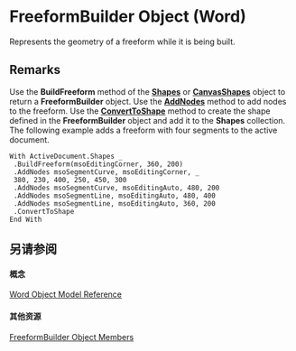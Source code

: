 
# FreeformBuilder Object (Word)

Represents the geometry of a freeform while it is being built.


## Remarks

Use the  **BuildFreeform** method of the **[Shapes](0907eed3-886e-8e73-0e5e-71f4b37ddd5b.md)** or **[CanvasShapes](f4b37915-7fde-2a21-0df0-fc3c97983900.md)** object to return a **FreeformBuilder** object. Use the **[AddNodes](793e869f-2365-1ef0-f2e4-d764f67f0cb9.md)** method to add nodes to the freeform. Use the **[ConvertToShape](9c88065f-1ff0-ac53-a630-4f0b4e652a80.md)** method to create the shape defined in the **FreeformBuilder** object and add it to the **Shapes** collection. The following example adds a freeform with four segments to the active document.


```
With ActiveDocument.Shapes _ 
 .BuildFreeform(msoEditingCorner, 360, 200) 
 .AddNodes msoSegmentCurve, msoEditingCorner, _ 
 380, 230, 400, 250, 450, 300 
 .AddNodes msoSegmentCurve, msoEditingAuto, 480, 200 
 .AddNodes msoSegmentLine, msoEditingAuto, 480, 400 
 .AddNodes msoSegmentLine, msoEditingAuto, 360, 200 
 .ConvertToShape 
End With
```


## 另请参阅


#### 概念


[Word Object Model Reference](be452561-b436-bb9b-6f94-3faa9a74a6fd.md)
#### 其他资源


[FreeformBuilder Object Members](http://msdn.microsoft.com/library/654dfd6b-581c-e1d1-f517-5ca1ed123659%28Office.15%29.aspx)